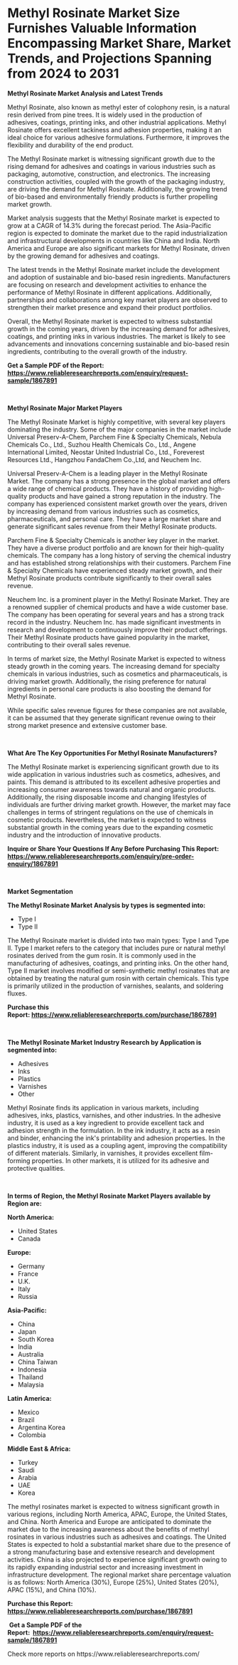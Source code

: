 <p><h1>Methyl Rosinate Market Size Furnishes Valuable Information Encompassing Market Share, Market Trends, and Projections Spanning from 2024 to 2031</h1></p><p><strong>Methyl Rosinate Market Analysis and Latest Trends</strong></p>
<p><p>Methyl Rosinate, also known as methyl ester of colophony resin, is a natural resin derived from pine trees. It is widely used in the production of adhesives, coatings, printing inks, and other industrial applications. Methyl Rosinate offers excellent tackiness and adhesion properties, making it an ideal choice for various adhesive formulations. Furthermore, it improves the flexibility and durability of the end product.</p><p>The Methyl Rosinate market is witnessing significant growth due to the rising demand for adhesives and coatings in various industries such as packaging, automotive, construction, and electronics. The increasing construction activities, coupled with the growth of the packaging industry, are driving the demand for Methyl Rosinate. Additionally, the growing trend of bio-based and environmentally friendly products is further propelling market growth.</p><p>Market analysis suggests that the Methyl Rosinate market is expected to grow at a CAGR of 14.3% during the forecast period. The Asia-Pacific region is expected to dominate the market due to the rapid industrialization and infrastructural developments in countries like China and India. North America and Europe are also significant markets for Methyl Rosinate, driven by the growing demand for adhesives and coatings.</p><p>The latest trends in the Methyl Rosinate market include the development and adoption of sustainable and bio-based resin ingredients. Manufacturers are focusing on research and development activities to enhance the performance of Methyl Rosinate in different applications. Additionally, partnerships and collaborations among key market players are observed to strengthen their market presence and expand their product portfolios.</p><p>Overall, the Methyl Rosinate market is expected to witness substantial growth in the coming years, driven by the increasing demand for adhesives, coatings, and printing inks in various industries. The market is likely to see advancements and innovations concerning sustainable and bio-based resin ingredients, contributing to the overall growth of the industry.</p></p>
<p><strong>Get a Sample PDF of the Report:&nbsp; <a href="https://www.reliableresearchreports.com/enquiry/request-sample/1867891">https://www.reliableresearchreports.com/enquiry/request-sample/1867891</a></strong></p>
<p>&nbsp;</p>
<p><strong>Methyl Rosinate Major Market Players</strong></p>
<p><p>The Methyl Rosinate Market is highly competitive, with several key players dominating the industry. Some of the major companies in the market include Universal Preserv-A-Chem, Parchem Fine & Specialty Chemicals, Nebula Chemicals Co., Ltd., Suzhou Health Chemicals Co., Ltd., Angene International Limited, Neostar United Industrial Co., Ltd., Foreverest Resources Ltd., Hangzhou FandaChem Co.,Ltd, and Neuchem Inc. </p><p>Universal Preserv-A-Chem is a leading player in the Methyl Rosinate Market. The company has a strong presence in the global market and offers a wide range of chemical products. They have a history of providing high-quality products and have gained a strong reputation in the industry. The company has experienced consistent market growth over the years, driven by increasing demand from various industries such as cosmetics, pharmaceuticals, and personal care. They have a large market share and generate significant sales revenue from their Methyl Rosinate products.</p><p>Parchem Fine & Specialty Chemicals is another key player in the market. They have a diverse product portfolio and are known for their high-quality chemicals. The company has a long history of serving the chemical industry and has established strong relationships with their customers. Parchem Fine & Specialty Chemicals have experienced steady market growth, and their Methyl Rosinate products contribute significantly to their overall sales revenue.</p><p>Neuchem Inc. is a prominent player in the Methyl Rosinate Market. They are a renowned supplier of chemical products and have a wide customer base. The company has been operating for several years and has a strong track record in the industry. Neuchem Inc. has made significant investments in research and development to continuously improve their product offerings. Their Methyl Rosinate products have gained popularity in the market, contributing to their overall sales revenue.</p><p>In terms of market size, the Methyl Rosinate Market is expected to witness steady growth in the coming years. The increasing demand for specialty chemicals in various industries, such as cosmetics and pharmaceuticals, is driving market growth. Additionally, the rising preference for natural ingredients in personal care products is also boosting the demand for Methyl Rosinate.</p><p>While specific sales revenue figures for these companies are not available, it can be assumed that they generate significant revenue owing to their strong market presence and extensive customer base.</p></p>
<p>&nbsp;</p>
<p><strong>What Are The Key Opportunities For Methyl Rosinate Manufacturers?</strong></p>
<p><p>The Methyl Rosinate market is experiencing significant growth due to its wide application in various industries such as cosmetics, adhesives, and paints. This demand is attributed to its excellent adhesive properties and increasing consumer awareness towards natural and organic products. Additionally, the rising disposable income and changing lifestyles of individuals are further driving market growth. However, the market may face challenges in terms of stringent regulations on the use of chemicals in cosmetic products. Nevertheless, the market is expected to witness substantial growth in the coming years due to the expanding cosmetic industry and the introduction of innovative products.</p></p>
<p><strong>Inquire or Share Your Questions If Any Before Purchasing This Report: <a href="https://www.reliableresearchreports.com/enquiry/pre-order-enquiry/1867891">https://www.reliableresearchreports.com/enquiry/pre-order-enquiry/1867891</a></strong></p>
<p>&nbsp;</p>
<p><strong>Market Segmentation</strong></p>
<p><strong>The Methyl Rosinate Market Analysis by types is segmented into:</strong></p>
<p><ul><li>Type I</li><li>Type II</li></ul></p>
<p><p>The Methyl Rosinate market is divided into two main types: Type I and Type II. Type I market refers to the category that includes pure or natural methyl rosinates derived from the gum rosin. It is commonly used in the manufacturing of adhesives, coatings, and printing inks. On the other hand, Type II market involves modified or semi-synthetic methyl rosinates that are obtained by treating the natural gum rosin with certain chemicals. This type is primarily utilized in the production of varnishes, sealants, and soldering fluxes.</p></p>
<p><strong>Purchase this Report:&nbsp;<a href="https://www.reliableresearchreports.com/purchase/1867891">https://www.reliableresearchreports.com/purchase/1867891</a></strong></p>
<p>&nbsp;</p>
<p><strong>The Methyl Rosinate Market Industry Research by Application is segmented into:</strong></p>
<p><ul><li>Adhesives</li><li>Inks</li><li>Plastics</li><li>Varnishes</li><li>Other</li></ul></p>
<p><p>Methyl Rosinate finds its application in various markets, including adhesives, inks, plastics, varnishes, and other industries. In the adhesive industry, it is used as a key ingredient to provide excellent tack and adhesion strength in the formulation. In the ink industry, it acts as a resin and binder, enhancing the ink's printability and adhesion properties. In the plastics industry, it is used as a coupling agent, improving the compatibility of different materials. Similarly, in varnishes, it provides excellent film-forming properties. In other markets, it is utilized for its adhesive and protective qualities.</p></p>
<p>&nbsp;</p>
<p><strong>In terms of Region, the Methyl Rosinate Market Players available by Region are:</strong></p>
<p>
    <p> <strong> North America: </strong>
        <ul>
            <li>United States</li>
            <li>Canada</li>
        </ul>
        </p> 
    <p> <strong> Europe: </strong>
        <ul>
            <li>Germany</li>
            <li>France</li>
            <li>U.K.</li>
            <li>Italy</li>
            <li>Russia</li>
        </ul>
        </p> 
    <p> <strong> Asia-Pacific: </strong>
        <ul>
            <li>China</li>
            <li>Japan</li>
            <li>South Korea</li>
            <li>India</li>
            <li>Australia</li>
            <li>China Taiwan</li>
            <li>Indonesia</li>
            <li>Thailand</li>
            <li>Malaysia</li>
        </ul>
        </p> 
    <p> <strong> Latin America: </strong>
        <ul>
            <li>Mexico</li>
            <li>Brazil</li>
            <li>Argentina Korea</li>
            <li>Colombia</li>
        </ul>
        </p> 
    <p> <strong> Middle East & Africa: </strong>
        <ul>
            <li>Turkey</li>
            <li>Saudi</li>
            <li>Arabia</li>
            <li>UAE</li>
            <li>Korea</li>
        </ul>
    </p>
    </p>
<p><p>The methyl rosinates market is expected to witness significant growth in various regions, including North America, APAC, Europe, the United States, and China. North America and Europe are anticipated to dominate the market due to the increasing awareness about the benefits of methyl rosinates in various industries such as adhesives and coatings. The United States is expected to hold a substantial market share due to the presence of a strong manufacturing base and extensive research and development activities. China is also projected to experience significant growth owing to its rapidly expanding industrial sector and increasing investment in infrastructure development. The regional market share percentage valuation is as follows: North America (30%), Europe (25%), United States (20%), APAC (15%), and China (10%).</p></p>
<p><strong>Purchase this Report: <a href="https://www.reliableresearchreports.com/purchase/1867891">https://www.reliableresearchreports.com/purchase/1867891</a></strong></p>
<p>&nbsp;<strong>Get a Sample PDF of the Report:&nbsp;&nbsp;<a href="https://www.reliableresearchreports.com/enquiry/request-sample/1867891">https://www.reliableresearchreports.com/enquiry/request-sample/1867891</a></strong></p>
<p><strong></strong></p>
<p>Check more reports on https://www.reliableresearchreports.com/</p>
